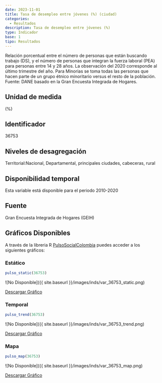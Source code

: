 ```yaml
---
date: 2023-11-01
title: Tasa de desempleo entre jóvenes (%) (ciudad)
categories:
  - Resultados
description: Tasa de desempleo entre jóvenes (%)
type: Indicador
base: 1
tipo: Resultados
--- 
```


Relación porcentual entre el número de personas que están
buscando trabajo (DS), y el número de personas que integran la fuerza laboral (PEA) para personas entre 14 y 28 años. La observación del 2020 corresponde al último trimestre del año. Para Minorias se toma todas las personas que hacen parte de un grupo étnico minoritario versus el resto de la población.
Fuente: DANE basado en la Gran Encuesta Integrada de Hogares.

## Unidad de medida
(%)

## Identificador
36753

## Niveles de desagregación
Territorial:Nacional, Departamental, principales ciudades, cabeceras, rural

## Disponibilidad temporal
Esta variable está disponible para el periodo 2010-2020

## Fuente
Gran Encuesta Integrada de Hogares (GEIH)

## Gráficos Disponibles

A través de la libreria R [PulsoSocialColombia](https://github.com/pulsosocialcolombia/PulsoSocialColombia) puedes acceder a los siguientes gráficos:

### Estático

``` R
pulso_static(36753)
```

![No Disponible]({{ site.baseurl }}/images/inds/var_36753_static.png)

<a href='{{ site.baseurl }}/images/inds/var_36753_static.png'>Descargar Gráfico</a>

### Temporal

``` R
pulso_trend(36753)
```

![No Disponible]({{ site.baseurl }}/images/inds/var_36753_trend.png)

<a href='{{ site.baseurl }}/images/inds/var_36753_trend.png'>Descargar Gráfico</a>

### Mapa

``` R
pulso_map(36753)
```

![No Disponible]({{ site.baseurl }}/images/inds/var_36753_map.png)

<a href='{{ site.baseurl }}/images/inds/var_36753_map.png'>Descargar Gráfico</a>